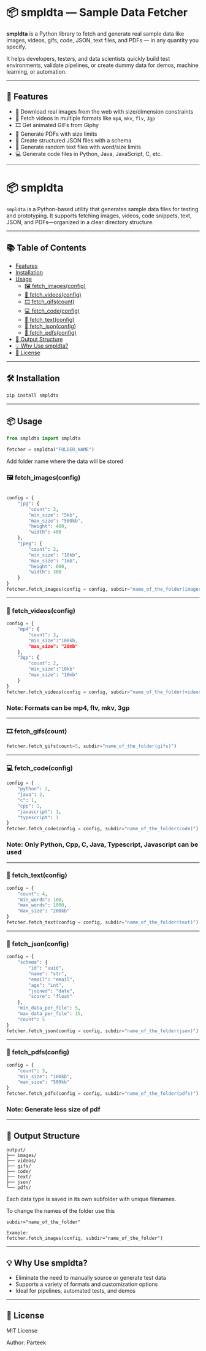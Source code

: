 # 📦 smpldta — Sample Data Fetcher

**smpldta** is a Python library to fetch and generate real sample data like images, videos, gifs, code, JSON, text files, and PDFs — in any quantity you specify.

It helps developers, testers, and data scientists quickly build test environments, validate pipelines, or create dummy data for demos, machine learning, or automation.

---

## 🚀 Features

- 📸 Download real images from the web with size/dimension constraints
- 🎥 Fetch videos in multiple formats like `mp4`, `mkv`, `flv`, `3gp`
- 🎞️ Get animated GIFs from Giphy
- 📄 Generate PDFs with size limits
- 📁 Create structured JSON files with a schema
- 💬 Generate random text files with word/size limits
- 💻 Generate code files in Python, Java, JavaScript, C, etc.


---
# 📦 smpldta

`smpldta` is a Python-based utility that generates sample data files for testing and prototyping. It supports fetching images, videos, code snippets, text, JSON, and PDFs—organized in a clear directory structure.

---

## 📚 Table of Contents

- [Features](#features)
- [Installation](#installation)
- [Usage](#usage)
  - [🖼️ fetch_images(config)](#-fetch_imagesconfig)
  - [🎥 fetch_videos(config)](#-fetch_videosconfig)
  - [🎞️ fetch_gifs(count)](#-fetch_gifscount)
  - [💻 fetch_code(config)](#-fetch_codeconfig)
  - [📝 fetch_text(config)](#-fetch_textconfig)
  - [🧾 fetch_json(config)](#-fetch_jsonconfig)
  - [📄 fetch_pdfs(config)](#-fetch_pdfsconfig)
- [📂 Output Structure](#-output-structure)
- [💡 Why Use smpldta?](#-why-use-smpldta)
- [📄 License](#-license)

---

## 🛠️ Installation

```bash
pip install smpldta
```

---

## 📦 Usage

```python
from smpldta import smpldta

fetcher = smpldta("FOLDER_NAME")
```
Add folder name where the data will be stored


### 🖼️ fetch_images(config)

```python

config = {
    "jpg": {
        "count": 3,
        "min_size": "5kb",
        "max_size": "500kb",
        "height": 400,
        "width": 400
    },
    "jpeg": {
        "count": 2,
        "min_size": "10kb",
        "max_size": "1mb",
        "height": 600,
        "width": 300
    }
}
fetcher.fetch_images(config = config, subdir="name_of_the_folder(images)")
```

---

### 🎥 fetch_videos(config)

```python
config = {
    "mp4": {
        "count": 3,
        "min_size":"100kb,
        "max_size": "20mb"
    },
    "3gp": {
        "count": 2,
        "min_size":"10kb"
        "max_size": "10mb"
    }
}
fetcher.fetch_videos(config = config, subdir="name_of_the_folder(videos)")
```
### Note: Formats can be mp4, flv, mkv, 3gp
---

### 🎞️ fetch_gifs(count)

```python
fetcher.fetch_gifs(count=5, subdir="name_of_the_folder(gifs)")
```

---

### 💻 fetch_code(config)

```python
config = {
    "python": 2,
    "java": 2,
    "c": 1,
    "cpp": 1,
    "javascript": 1,
    "typescript": 1
}
fetcher.fetch_code(config = config, subdir="name_of_the_folder(code)")
```
### Note: Only Python, Cpp, C, Java, Typescript, Javascript can be used
---

### 📝 fetch_text(config)

```python
config = {
    "count": 4,
    "min_words": 100,
    "max_words": 1000,
    "max_size": "200kb"
}
fetcher.fetch_text(config = config, subdir="name_of_the_folder(text)")
```

---

### 🧾 fetch_json(config)

```python
config = {
    "schema": {
        "id": "uuid",
        "name": "str",
        "email": "email",
        "age": "int",
        "joined": "date",
        "score": "float"
    },
    "min_data_per_file": 5,
    "max_data_per_file": 15,
    "count": 5
}
fetcher.fetch_json(config = config, subdir="name_of_the_folder(json)")
```

---

### 📄 fetch_pdfs(config)

```python
config = {
    "count": 3,
    "min_size": "100kb",
    "max_size": "500kb"
}
fetcher.fetch_pdfs(config = config, subdir="name_of_the_folder(pdfs)")
```
### Note: Generate less size of pdf
---

## 📂 Output Structure

```
output/
├── images/
├── videos/
├── gifs/
├── code/
├── text/
├── json/
└── pdfs/
```

Each data type is saved in its own subfolder with unique filenames.

To change the names of the folder use this
```
subdir="name_of_the_folder"

Example:
fetcher.fetch_images(config, subdir="name_of_the_folder")
```

---

## 💡 Why Use smpldta?

- Eliminate the need to manually source or generate test data
- Supports a variety of formats and customization options
- Ideal for pipelines, automated tests, and demos

---

## 📄 License

MIT License

Author: Parteek